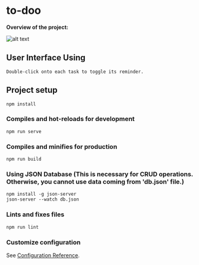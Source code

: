 # to-doo

<strong>Overview of the project:</strong>

![alt text](https://kriptodedektifi.net/overview-of-to-doo-app.PNG)

## User Interface Using
```
Double-click onto each task to toggle its reminder.
```

## Project setup

```
npm install
```

### Compiles and hot-reloads for development

```
npm run serve
```

### Compiles and minifies for production

```
npm run build
```

### Using JSON Database (This is necessary for CRUD operations. Otherwise, you cannot use data coming from 'db.json' file.)

```
npm install -g json-server
json-server --watch db.json
```

### Lints and fixes files

```
npm run lint
```

### Customize configuration

See [Configuration Reference](https://cli.vuejs.org/config/).

